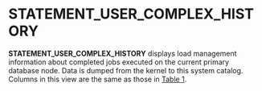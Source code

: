 # STATEMENT\_USER\_COMPLEX\_HISTORY<a name="EN-US_TOPIC_0289900004"></a>

**STATEMENT\_USER\_COMPLEX\_HISTORY**  displays load management information about completed jobs executed on the current primary database node. Data is dumped from the kernel to this system catalog. Columns in this view are the same as those in  [Table 1](gs_session_memory_detail.md#en-us_topic_0059778760_td16c4d9490d3429bb7924dc70121414a).

